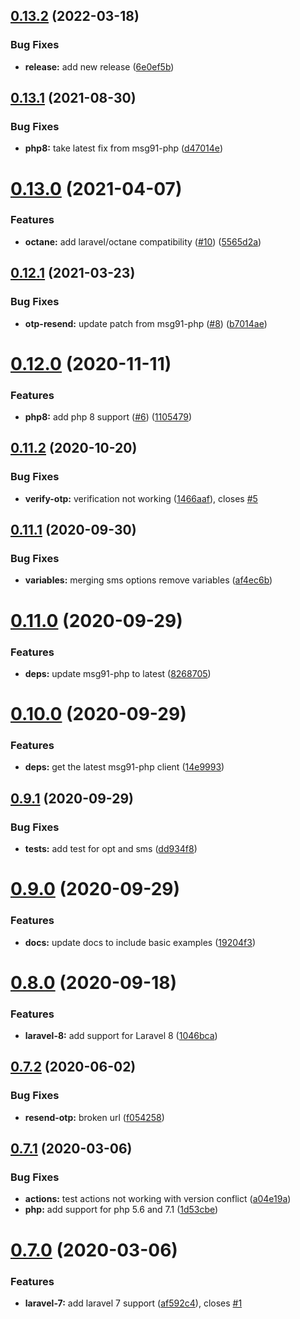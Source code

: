 ## [0.13.2](https://github.com/craftsys/msg91-laravel/compare/v0.13.1...v0.13.2) (2022-03-18)


### Bug Fixes

* **release:** add new release ([6e0ef5b](https://github.com/craftsys/msg91-laravel/commit/6e0ef5baf4d765e624ed6ae7401d2b2e8080f5df))

## [0.13.1](https://github.com/craftsys/msg91-laravel/compare/v0.13.0...v0.13.1) (2021-08-30)


### Bug Fixes

* **php8:** take latest fix from msg91-php ([d47014e](https://github.com/craftsys/msg91-laravel/commit/d47014e372e726e70f514f91795b236cd42f8e83))

# [0.13.0](https://github.com/craftsys/msg91-laravel/compare/v0.12.1...v0.13.0) (2021-04-07)


### Features

* **octane:** add laravel/octane compatibility ([#10](https://github.com/craftsys/msg91-laravel/issues/10)) ([5565d2a](https://github.com/craftsys/msg91-laravel/commit/5565d2a50f8bbddeb5905eadc7ead3805a1d82ea))

## [0.12.1](https://github.com/craftsys/msg91-laravel/compare/v0.12.0...v0.12.1) (2021-03-23)


### Bug Fixes

* **otp-resend:** update patch from msg91-php ([#8](https://github.com/craftsys/msg91-laravel/issues/8)) ([b7014ae](https://github.com/craftsys/msg91-laravel/commit/b7014aee436da4ca42a3ed16ac65b3e71bcdc982))

# [0.12.0](https://github.com/craftsys/msg91-laravel/compare/v0.11.2...v0.12.0) (2020-11-11)


### Features

* **php8:** add php 8 support ([#6](https://github.com/craftsys/msg91-laravel/issues/6)) ([1105479](https://github.com/craftsys/msg91-laravel/commit/1105479442ddb591e80725afb8f5c646dea4d365))

## [0.11.2](https://github.com/craftsys/msg91-laravel/compare/v0.11.1...v0.11.2) (2020-10-20)


### Bug Fixes

* **verify-otp:** verification not working ([1466aaf](https://github.com/craftsys/msg91-laravel/commit/1466aaf2fdd12b547f3f74b841dc1ceb3afcfb02)), closes [#5](https://github.com/craftsys/msg91-laravel/issues/5)

## [0.11.1](https://github.com/craftsys/msg91-laravel/compare/v0.11.0...v0.11.1) (2020-09-30)


### Bug Fixes

* **variables:** merging sms options remove variables ([af4ec6b](https://github.com/craftsys/msg91-laravel/commit/af4ec6b5f3899468ea67d0727613e75f43dee268))

# [0.11.0](https://github.com/craftsys/msg91-laravel/compare/v0.10.0...v0.11.0) (2020-09-29)


### Features

* **deps:** update msg91-php to latest ([8268705](https://github.com/craftsys/msg91-laravel/commit/826870589786f488e7208d1421108b166d1c0b63))

# [0.10.0](https://github.com/craftsys/msg91-laravel/compare/v0.9.1...v0.10.0) (2020-09-29)


### Features

* **deps:**  get the latest msg91-php client ([14e9993](https://github.com/craftsys/msg91-laravel/commit/14e99931dd530b47b868bf029413377a21a03575))

## [0.9.1](https://github.com/craftsys/msg91-laravel/compare/v0.9.0...v0.9.1) (2020-09-29)


### Bug Fixes

* **tests:** add test for opt and sms ([dd934f8](https://github.com/craftsys/msg91-laravel/commit/dd934f83ec4ef8f17d706731f5508a6cdf73da0c))

# [0.9.0](https://github.com/craftsys/msg91-laravel/compare/v0.8.0...v0.9.0) (2020-09-29)


### Features

* **docs:** update docs to include basic examples ([19204f3](https://github.com/craftsys/msg91-laravel/commit/19204f30c3a221c77d4a7dd97fa7bec10b4d0901))

# [0.8.0](https://github.com/craftsys/msg91-laravel/compare/v0.7.2...v0.8.0) (2020-09-18)


### Features

* **laravel-8:** add support for Laravel 8 ([1046bca](https://github.com/craftsys/msg91-laravel/commit/1046bca65a8820273684890ffbbc0c09a9403db2))

## [0.7.2](https://github.com/craftsys/msg91-laravel/compare/v0.7.1...v0.7.2) (2020-06-02)


### Bug Fixes

* **resend-otp:** broken url ([f054258](https://github.com/craftsys/msg91-laravel/commit/f0542581b48d43c8872f830a8779abf46bf8c0aa))

## [0.7.1](https://github.com/craftsys/msg91-laravel/compare/v0.7.0...v0.7.1) (2020-03-06)


### Bug Fixes

* **actions:** test actions not working with version conflict ([a04e19a](https://github.com/craftsys/msg91-laravel/commit/a04e19a2a9c16508094c23d31e4a716f89232874))
* **php:** add support  for php 5.6 and 7.1 ([1d53cbe](https://github.com/craftsys/msg91-laravel/commit/1d53cbe1489887ec0c3b98c11b23eb49d49ecc38))

# [0.7.0](https://github.com/craftsys/msg91-laravel/compare/v0.6.0...v0.7.0) (2020-03-06)


### Features

* **laravel-7:** add laravel 7 support ([af592c4](https://github.com/craftsys/msg91-laravel/commit/af592c414a0b5d3efd007cfad0b553094e53d144)), closes [#1](https://github.com/craftsys/msg91-laravel/issues/1)
